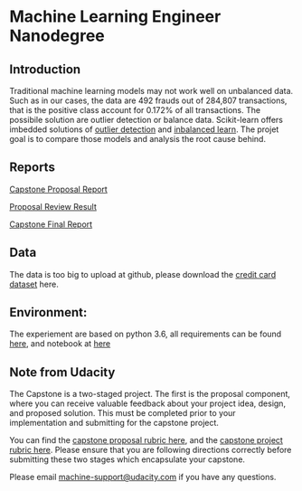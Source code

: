 # Machine Learning Engineer Nanodegree
## Introduction
Traditional machine learning models may not work well on unbalanced data. Such as in our cases, the data are 492 frauds out of 284,807 transactions, that is the positive class account for 0.172% of all transactions. The possibile solution are outlier detection or balance data. Scikit-learn offers imbedded solutions of [outlier detection](http://scikit-learn.org/stable/modules/outlier_detection.html) and [inbalanced learn](http://contrib.scikit-learn.org/imbalanced-learn/stable/).  The projet goal is to compare those models and analysis the root cause behind.

## Reports
[Capstone Proposal Report](capstone-proposal.pdf) </p>
[Proposal Review Result](https://review.udacity.com/#!/reviews/1206925) </p>
[Capstone Final Report](capstone-report.pdf)

## Data
The data is too big to upload at github, please download the [credit card dataset](https://www.kaggle.com/mlg-ulb/creditcardfraud/data) here.

## Environment:
The experiement are based on python 3.6, all requirements can be found [here](requirements.txt), and notebook at [here](credit_card_fraud_detection.ipynb)

## Note from Udacity

The Capstone is a two-staged project. The first is the proposal component, where you can receive valuable feedback about your project idea, design, and proposed solution. This must be completed prior to your implementation and submitting for the capstone project. 

You can find the [capstone proposal rubric here](https://review.udacity.com/#!/rubrics/410/view), and the [capstone project rubric here](https://review.udacity.com/#!/rubrics/108/view). Please ensure that you are following directions correctly before submitting these two stages which encapsulate your capstone.

Please email [machine-support@udacity.com](mailto:machine-support@udacity.com) if you have any questions.
